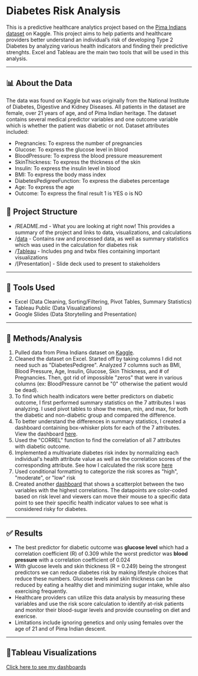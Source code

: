 # Diabetes Risk Analysis
This is a predictive healthcare analytics project based on the [Pima Indians dataset](https://www.kaggle.com/datasets/nancyalaswad90/review/data) on Kaggle. This project aims to help patients and healthcare providers better understand an individual’s risk of developing Type 2 Diabetes by analyzing various health indicators and finding their predictive strenghts. Excel and Tableau are the main two tools that will be used in this analysis.

---

## 📊 About the Data

The data was found on Kaggle but was originally from the National Institute of Diabetes, Digestive and Kidney Diseases. All patients in the dataset are female, over 21 years of age, and of Pima Indian heritage. The dataset contains several medical predictor variables and one outcome variable which is whether the patient was diabetic or not. Dataset attributes included:

- Pregnancies: To express the number of pregnancies
- Glucose: To express the glucose level in blood
- BloodPressure: To express the blood pressure measurement
- SkinThickness: To express the thickness of the skin
- Insulin: To express the insulin level in blood
- BMI: To express the body mass index
- DiabetesPedigreeFunction: To express the diabetes percentage
- Age: To express the age
- Outcome: To express the final result 1 is YES o is NO



## 📁 Project Structure
- /README.md - What you are looking at right now! This provides a summary of the project and links to data, visualizations, and calculations
- /[data](https://github.com/jaylenroope-afk/DiabetesRiskPredictor/tree/main/data) - Contains raw and processed data, as well as summary statistics which was used in the calculation for diabetes risk
- /[Tableau](https://github.com/jaylenroope-afk/DiabetesRiskPredictor/tree/main/Tableau) - Includes png and twbx files containing important visualizations
- /[Presentation] - Slide deck used to present to stakeholders

---

## 🔧 Tools Used
- Excel (Data Cleaning, Sorting/Filtering, Pivot Tables, Summary Statistics)
- Tableau Public (Data Visualizations)
- Google Slides (Data Storytelling and Presentation)

---

## 🧐 Methods/Analysis
1. Pulled data from Pima Indians dataset on [Kaggle](https://www.kaggle.com/datasets/nancyalaswad90/review/data).
2. Cleaned the dataset on Excel. Started off by taking columns I did not need such as "DiabetesPedigree". Analyzed 7 columns such as BMI, Blood Pressure, Age, Insulin, Glucose, Skin Thickness, and # of Pregnancies. Then, got rid of impossible "zeros" that were in various columns (ex: BloodPressure cannot be "0" otherwise the patient would be dead).
3. To find which health indicators were better predictors on diabetic outcome, I first performed summary statistics on the 7 attributes I was analyzing. I used pivot tables to show the mean, min, and max, for both the diabetic and non-diabetic group and compared the difference.
4. To better understand the differences in summary statistics, I created a dashboard containing box-whisker plots for each of the 7 attributes. View the dashboard [here](https://public.tableau.com/app/profile/jaylen.roope/viz/ComparingHealthIndicatorsinDiabeticvsNon-DiabeticIndividuals/DemographicsandBodyMeasures).
5. Used the "CORREL" function to find the correlation of all 7 attributes with diabetic outcome.
6. Implemented a multivariate diabetes risk index by normalizing each individual's health attribute value as well as the correlation scores of the corresponding attribute. See how I calculated the risk score [here](https://github.com/jaylenroope-afk/DiabetesRiskPredictor/blob/main/Risk%20Calculation/DiabetesRiskCalculation.pdf)
7. Used conditional formatting to categorize the risk scores as "high", "moderate", or "low" risk
8. Created another [dashboard](https://public.tableau.com/app/profile/jaylen.roope/viz/DiabetesRiskLevelAnalysis/Dashboard1) that shows a scatterplot between the two variables with the highest correlations. The datapoints are color-coded based on risk level and viewers can move their mouse to a specific data point to see their specific health indicator values to see what is considered risky for diabetes.

---
## ✅ Results
- The best predictor for diabetic outcome was **glucose level** which had a correlation coefficient (R) of 0.309 while the worst predictor was **blood pressure** with a correlation coefficient of 0.024
- With glucose levels and skin thickness (R = 0.249) being the strongest predictors we can reduce diabetes risk by making lifestyle choices that reduce these numbers. Glucose levels and skin thickness can be reduced by eating a healthy diet and minimizing sugar intake, while also exercising frequently.  
- Healthcare providers can utilize this data analysis by measuring these variables and use the risk score calculation to identify at-risk patients and monitor their blood-sugar levels and provide counseling on diet and exericse.
- Limitations include ignoring genetics and only using females over the age of 21 and of Pima Indian descent. 

---

## 👀Tableau Visualizations 
[Click here to see my dashboards](https://public.tableau.com/app/profile/jaylen.roope/vizzes)
